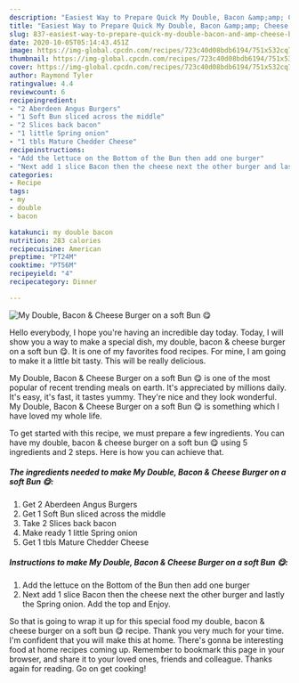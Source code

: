 ```yaml
---
description: "Easiest Way to Prepare Quick My Double, Bacon &amp;amp; Cheese Burger on a soft Bun 😋"
title: "Easiest Way to Prepare Quick My Double, Bacon &amp;amp; Cheese Burger on a soft Bun 😋"
slug: 837-easiest-way-to-prepare-quick-my-double-bacon-and-amp-cheese-burger-on-a-soft-bun
date: 2020-10-05T05:14:43.451Z
image: https://img-global.cpcdn.com/recipes/723c40d08bdb6194/751x532cq70/my-double-bacon-cheese-burger-on-a-soft-bun-😋-recipe-main-photo.jpg
thumbnail: https://img-global.cpcdn.com/recipes/723c40d08bdb6194/751x532cq70/my-double-bacon-cheese-burger-on-a-soft-bun-😋-recipe-main-photo.jpg
cover: https://img-global.cpcdn.com/recipes/723c40d08bdb6194/751x532cq70/my-double-bacon-cheese-burger-on-a-soft-bun-😋-recipe-main-photo.jpg
author: Raymond Tyler
ratingvalue: 4.4
reviewcount: 6
recipeingredient:
- "2 Aberdeen Angus Burgers"
- "1 Soft Bun sliced across the middle"
- "2 Slices back bacon"
- "1 little Spring onion"
- "1 tbls Mature Chedder Cheese"
recipeinstructions:
- "Add the lettuce on the Bottom of the Bun then add one burger"
- "Next add 1 slice Bacon then the cheese next the other burger and lastly the Spring onion. Add the top and Enjoy."
categories:
- Recipe
tags:
- my
- double
- bacon

katakunci: my double bacon 
nutrition: 283 calories
recipecuisine: American
preptime: "PT24M"
cooktime: "PT56M"
recipeyield: "4"
recipecategory: Dinner

---
```



![My Double, Bacon &amp; Cheese Burger on a soft Bun 😋](https://img-global.cpcdn.com/recipes/723c40d08bdb6194/751x532cq70/my-double-bacon-cheese-burger-on-a-soft-bun-😋-recipe-main-photo.jpg)

Hello everybody, I hope you're having an incredible day today. Today, I will show you a way to make a special dish, my double, bacon &amp; cheese burger on a soft bun 😋. It is one of my favorites food recipes. For mine, I am going to make it a little bit tasty. This will be really delicious.

My Double, Bacon &amp; Cheese Burger on a soft Bun 😋 is one of the most popular of recent trending meals on earth. It's appreciated by millions daily. It's easy, it's fast, it tastes yummy. They're nice and they look wonderful. My Double, Bacon &amp; Cheese Burger on a soft Bun 😋 is something which I have loved my whole life.




To get started with this recipe, we must prepare a few ingredients. You can have my double, bacon &amp; cheese burger on a soft bun 😋 using 5 ingredients and 2 steps. Here is how you can achieve that.

<!--inarticleads1-->

##### The ingredients needed to make My Double, Bacon &amp; Cheese Burger on a soft Bun 😋:

1. Get 2 Aberdeen Angus Burgers
1. Get 1 Soft Bun sliced across the middle
1. Take 2 Slices back bacon
1. Make ready 1 little Spring onion
1. Get 1 tbls Mature Chedder Cheese




<!--inarticleads2-->

##### Instructions to make My Double, Bacon &amp; Cheese Burger on a soft Bun 😋:

1. Add the lettuce on the Bottom of the Bun then add one burger
1. Next add 1 slice Bacon then the cheese next the other burger and lastly the Spring onion. Add the top and Enjoy.




So that is going to wrap it up for this special food my double, bacon &amp; cheese burger on a soft bun 😋 recipe. Thank you very much for your time. I'm confident that you will make this at home. There's gonna be interesting food at home recipes coming up. Remember to bookmark this page in your browser, and share it to your loved ones, friends and colleague. Thanks again for reading. Go on get cooking!
